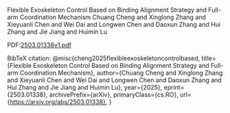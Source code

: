 Flexible Exoskeleton Control Based on Binding Alignment Strategy and Full-arm Coordination Mechanism
Chuang Cheng and Xinglong Zhang and Xieyuanli Chen and Wei Dai and Longwen Chen and Daoxun Zhang and Hui Zhang and Jie Jiang and Huimin Lu

PDF:[2503.01338v1.pdf](https://github.com/user-attachments/files/19158676/2503.01338v1.pdf)

BibTeX citation:
@misc{cheng2025flexibleexoskeletoncontrolbased,
      title={Flexible Exoskeleton Control Based on Binding Alignment Strategy and Full-arm Coordination Mechanism}, 
      author={Chuang Cheng and Xinglong Zhang and Xieyuanli Chen and Wei Dai and Longwen Chen and Daoxun Zhang and Hui Zhang and Jie Jiang and Huimin Lu},
      year={2025},
      eprint={2503.01338},
      archivePrefix={arXiv},
      primaryClass={cs.RO},
      url={https://arxiv.org/abs/2503.01338}, 
}
